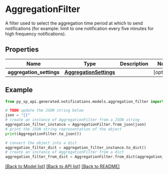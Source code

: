 # AggregationFilter

A filter used to select the aggregation time period at which to send notifications (for example: limit to one notification every five minutes for high frequency notifications).

## Properties

Name | Type | Description | Notes
------------ | ------------- | ------------- | -------------
**aggregation_settings** | [**AggregationSettings**](AggregationSettings.md) |  | [optional] 

## Example

```python
from py_sp_api.generated.notifications.models.aggregation_filter import AggregationFilter

# TODO update the JSON string below
json = "{}"
# create an instance of AggregationFilter from a JSON string
aggregation_filter_instance = AggregationFilter.from_json(json)
# print the JSON string representation of the object
print(AggregationFilter.to_json())

# convert the object into a dict
aggregation_filter_dict = aggregation_filter_instance.to_dict()
# create an instance of AggregationFilter from a dict
aggregation_filter_from_dict = AggregationFilter.from_dict(aggregation_filter_dict)
```
[[Back to Model list]](../README.md#documentation-for-models) [[Back to API list]](../README.md#documentation-for-api-endpoints) [[Back to README]](../README.md)


